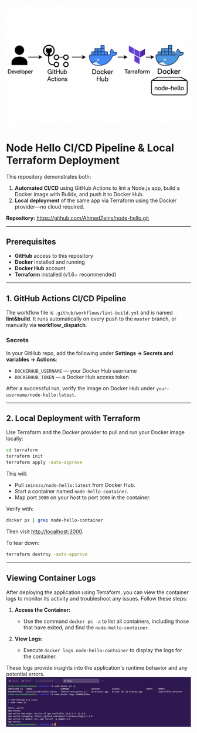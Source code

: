 

![CI/CD & Terraform Architecture](images/image.png)
# Node Hello CI/CD Pipeline & Local Terraform Deployment

This repository demonstrates both:

1. **Automated CI/CD** using GitHub Actions to lint a Node.js app, build a Docker image with Buildx, and push it to Docker Hub.
2. **Local deployment** of the same app via Terraform using the Docker provider—no cloud required.

**Repository:** https://github.com/AhmedZeins/node-hello.git

---

## Prerequisites

- **GitHub** access to this repository
- **Docker** installed and running
- **Docker Hub** account
- **Terraform** installed (v1.6+ recommended)

---

## 1. GitHub Actions CI/CD Pipeline

The workflow file is `.github/workflows/lint-build.yml` and is named **lint&build**. It runs automatically on every push to the `master` branch, or manually via **workflow_dispatch**.

### Secrets

In your GitHub repo, add the following under **Settings → Secrets and variables → Actions**:

- `DOCKERHUB_USERNAME` — your Docker Hub username
- `DOCKERHUB_TOKEN`    — a Docker Hub access token




After a successful run, verify the image on Docker Hub under `your-username/node-hello:latest`.

---

## 2. Local Deployment with Terraform

Use Terraform and the Docker provider to pull and run your Docker image locally:

```bash
cd terraform
terraform init
terraform apply -auto-approve
```

This will:

- Pull `zeinsss/node-hello:latest` from Docker Hub.
- Start a container named `node-hello-container`.
- Map port `3000` on your host to port `3000` in the container.

Verify with:

```bash
docker ps | grep node-hello-container
```

Then visit [http://localhost:3000](http://localhost:3000).

To tear down:

```bash
terraform destroy -auto-approve
```

---
## Viewing Container Logs

After deploying the application using Terraform, you can view the container logs to monitor its activity and troubleshoot any issues. Follow these steps:

1. **Access the Container:**
   - Use the command `docker ps -a` to list all containers, including those that have exited, and find the `node-hello-container`.

2. **View Logs:**
   - Execute `docker logs node-hello-container` to display the logs for the container.

These logs provide insights into the application's runtime behavior and any potential errors.
![CI/CD & Terraform Architecture](images/app.png)
